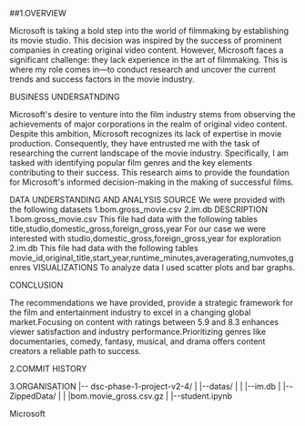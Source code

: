 ##1.OVERVIEW

Microsoft is taking a bold step into the world of filmmaking by establishing its movie studio. This decision was inspired by the success of prominent companies in creating original video content. However, Microsoft faces a significant challenge: they lack experience in the art of filmmaking. This is where my role comes in—to conduct research and uncover the current trends and success factors in the movie industry.

BUSINESS UNDERSATNDING

Microsoft's desire to venture into the film industry stems from observing the achievements of major corporations in the realm of original video content. Despite this ambition, Microsoft recognizes its lack of expertise in movie production. Consequently, they have entrusted me with the task of researching the current landscape of the movie industry. Specifically, I am tasked with identifying popular film genres and the key elements contributing to their success. This research aims to provide the foundation for Microsoft's informed decision-making in the making of successful films.

DATA UNDERSTANDING AND ANALYSIS
    SOURCE
    We were provided with the following datasets 
    1.bom.gross_movie.csv
    2.im.db
    DESCRIPTION
    1.bom.gross_movie.csv
    This file had data with the following tables 
    title,studio,domestic_gross,foreign_gross,year
    For our case we were interested with studio,domestic_gross,foreign_gross,year for exploration
    2.im.db
    This file had data with the following tables
    movie_id,original_title,start_year,runtime_minutes,averagerating,numvotes,genres
    VISUALIZATIONS
    To analyze data I used scatter plots and bar graphs.
    
CONCLUSION
     
The recommendations we have provided, provide a strategic framework for the film and entertainment industry to excel in a changing global market.Focusing on content with ratings between 5.9 and 8.3 enhances viewer satisfaction and industry performance.Prioritizing genres like documentaries, comedy, fantasy, musical, and drama offers content creators a reliable path to success.

2.COMMIT HISTORY


3.ORGANISATION
|-- dsc-phase-1-project-v2-4/
|  |--datas/
|  |  |--im.db
|  |--ZippedData/
|  |   |bom.movie_gross.csv.gz
|  |--student.ipynb


Microsoft
